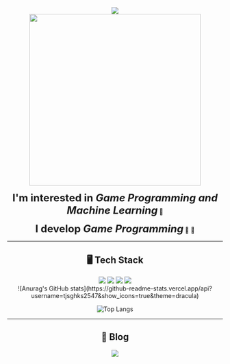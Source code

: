 <div align="center">
  <img src="https://capsule-render.vercel.app/api?type=Waving&color=87CEEB&height=300&section=header&text=KIM%20SEON%20HWAN&fontSize=70">
</div>

</div>

<div align="center">


<img src="https://velog.velcdn.com/images/twolove-sarang/post/e6c555b0-064d-49db-9383-373f8873696e/image.gif" width="400"/>

<strong style="font-size: 24px; font-weight:bold;">I'm interested in <em>Game Programming and Machine Learning</em></strong>  👋  
 
<strong style="font-size: 24px; font-weight:bold;">I develop <em>Game Programming</em></strong>  🐤 💨


---

## 🖥️ Tech Stack
<img src="https://img.shields.io/badge/c++-00599C?style=flat&logo=c%2B%2B&logoColor=white">
<img src="https://img.shields.io/badge/Visual_Studio-5C2D91?style=flat&color=5C2D91">
<img src="https://img.shields.io/badge/DirectX-0078D7?style=flat&color=0078D7">
<img src="https://img.shields.io/badge/WinAPI-008080?style=flat&color=008080">

<br>
![Anurag's GitHub stats](https://github-readme-stats.vercel.app/api?username=tjsghks2547&show_icons=true&theme=dracula)
<br>

![Top Langs](https://github-readme-stats.vercel.app/api/top-langs/?username=tjsghks2547&layout=compact&theme=dracula)

---

## 📝 Blog
<a href="https://velog.io/@tjsghks2547">
  <img src="https://img.shields.io/badge/Velog-3DDC84?style=flat-square&logo=Blogger&logoColor=white"/>
</a>



</div>

